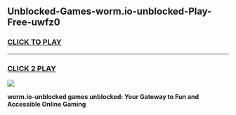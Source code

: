 
## Unblocked-Games-worm.io-unblocked-Play-Free-uwfz0
<h3>
<a href="https://premium76.site?title=worm.io-unblocked&ref=21A">CLICK TO PLAY</a></h3>
<hr>

<h3>
<a href="https://premium76.site?title=worm.io-unblocked&ref=21A">CLICK 2 PLAY</a>
  
</h3>

<a href="https://premium76.site?title=worm.io-unblocked&ref=21A"><img src="https://clearcache.store/games.png"></a>


**worm.io-unblocked games unblocked: Your Gateway to Fun and Accessible Online Gaming**
